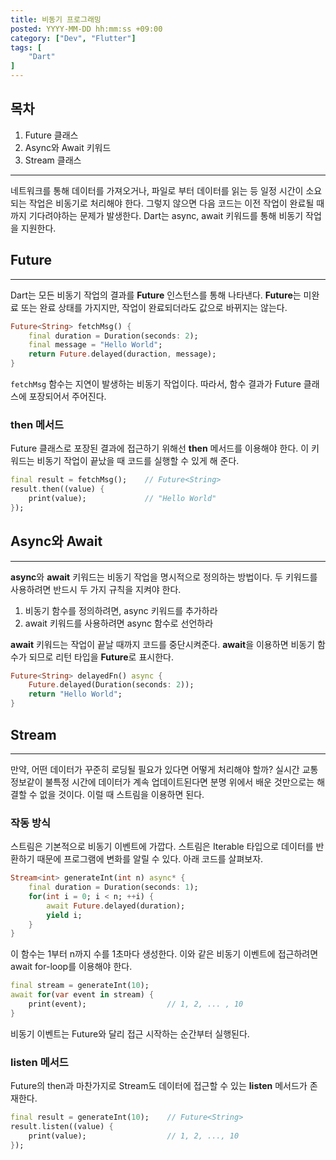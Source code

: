 ```yaml
---
title: 비동기 프로그래밍
posted: YYYY-MM-DD hh:mm:ss +09:00
category: ["Dev", "Flutter"]
tags: [
	"Dart"
]
---
```


## 목차
1. Future 클래스
2. Async와 Await 키워드
3. Stream 클래스

---
네트워크를 통해 데이터를 가져오거나, 파일로 부터 데이터를 읽는 등 일정 시간이 소요되는 작업은 비동기로 처리해야 한다. 그렇지 않으면 다음 코드는 이전 작업이 완료될 때까지 기다려야하는 문제가 발생한다. Dart는 async, await 키워드를 통해 비동기 작업을 지원한다.

## Future
---
Dart는 모든 비동기 작업의 결과를 **Future** 인스턴스를 통해 나타낸다. **Future**는 미완료 또는 완료 상태를 가지지만, 작업이 완료되더라도 값으로 바뀌지는 않는다.
```dart
Future<String> fetchMsg() {
	final duration = Duration(seconds: 2);
	final message = "Hello World";
	return Future.delayed(duraction, message);
}
```
`fetchMsg` 함수는 지연이 발생하는 비동기 작업이다. 따라서, 함수 결과가 Future 클래스에 포장되어서 주어진다.

### then 메서드
Future 클래스로 포장된 결과에 접근하기 위해선 **then** 메서드를 이용해야 한다. 이 키워드는 비동기 작업이 끝났을 때 코드를 실행할 수 있게 해 준다.
```dart
final result = fetchMsg();    // Future<String>
result.then((value) {
	print(value);             // "Hello World"
});
```

## Async와 Await
---
**async**와 **await** 키워드는 비동기 작업을 명시적으로 정의하는 방법이다. 두 키워드를 사용하려면 반드시 두 가지 규칙을 지켜야 한다.

1. 비동기 함수를 정의하려면, async 키워드를 추가하라
2. await 키워드를 사용하려면 async 함수로 선언하라



**await** 키워드는 작업이 끝날 때까지 코드를 중단시켜준다. **await**을 이용하면 비동기 함수가 되므로 리턴 타입을 **Future**로 표시한다.
```dart
Future<String> delayedFn() async {
	Future.delayed(Duration(seconds: 2));
	return "Hello World";
}
```

## Stream
---
만약, 어떤 데이터가 꾸준히 로딩될 필요가 있다면 어떻게 처리해야 할까? 실시간 교통 정보같이 불특정 시간에 데이터가 계속 업데이트된다면 분명 위에서 배운 것만으로는 해결할 수 없을 것이다. 이럴 때 스트림을 이용하면 된다.

### 작동 방식
스트림은 기본적으로 비동기 이벤트에 가깝다. 스트림은 Iterable 타입으로 데이터를 반환하기 때문에 프로그램에 변화를 알릴 수 있다. 아래 코드를 살펴보자.
```dart
Stream<int> generateInt(int n) async* {
	final duration = Duration(seconds: 1);
	for(int i = 0; i < n; ++i) {
		await Future.delayed(duration);
		yield i;
	}
}
```
이 함수는 1부터 n까지 수를 1초마다 생성한다. 이와 같은 비동기 이벤트에 접근하려면 await for-loop를 이용해야 한다.
```dart
final stream = generateInt(10);
await for(var event in stream) {
	print(event);                  // 1, 2, ... , 10
}
```
비동기 이벤트는 Future와 달리 접근 시작하는 순간부터 실행된다.

### listen 메서드
Future의 then과 마찬가지로 Stream도 데이터에 접근할 수 있는 **listen** 메서드가 존재한다.
```dart
final result = generateInt(10);    // Future<String>
result.listen((value) {
	print(value);                  // 1, 2, ..., 10
});
```
